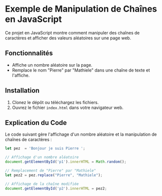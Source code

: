 # Exemple de Manipulation de Chaînes en JavaScript

Ce projet en JavaScript montre comment manipuler des chaînes de caractères et afficher des valeurs aléatoires sur une page web.

## Fonctionnalités

- Affiche un nombre aléatoire sur la page.
- Remplace le nom "Pierre" par "Mathiele" dans une chaîne de texte et l'affiche.

## Installation

1. Clonez le dépôt ou téléchargez les fichiers.
2. Ouvrez le fichier `index.html` dans votre navigateur web.

## Explication du Code

Le code suivant gère l'affichage d'un nombre aléatoire et la manipulation de chaînes de caractères :

```javascript
let pez  = 'Bonjour je suis Pierre ';

// Affichage d'un nombre aléatoire
document.getElementById('p1').innerHTML = Math.random();

// Remplacement de "Pierre" par "Mathiele"
let pez2 = pez.replace("Pierre", "Mathiele");

// Affichage de la chaîne modifiée
document.getElementById('p2').innerHTML = pez2;
